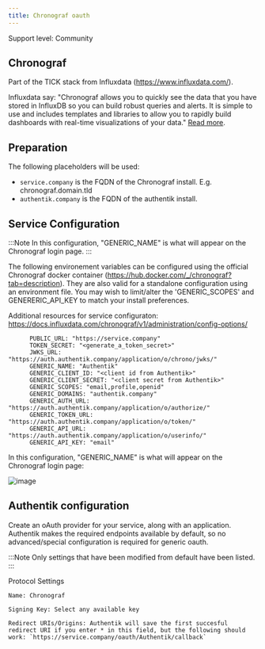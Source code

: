 ```yaml
---
title: Chronograf oauth
---
```


<span class="badge badge--secondary">Support level: Community</span>

## Chronograf

Part of the TICK stack from Influxdata (https://www.influxdata.com/). 

Influxdata say: "Chronograf allows you to quickly see the data that you have stored in InfluxDB so you can build robust queries and alerts. It is simple to use and includes templates and libraries to allow you to rapidly build dashboards with real-time visualizations of your data."
[Read more](https://www.influxdata.com/time-series-platform/chronograf/).

## Preparation

The following placeholders will be used:

-   `service.company` is the FQDN of the Chronograf install. E.g. chronograf.domain.tld
-   `authentik.company` is the FQDN of the authentik install.

## Service Configuration

:::Note
In this configuration, "GENERIC_NAME" is what will appear on the Chronograf login page.
:::

The following environement variables can be configured using the official Chronograf docker container (https://hub.docker.com/_/chronograf?tab=description). They are also valid for a standalone configuration using an environment file. You may wish to limit/alter the 'GENERIC_SCOPES' and GENERERIC_API_KEY to match your install preferences.

Additional resources for service configuraton:
https://docs.influxdata.com/chronograf/v1/administration/config-options/
```
      PUBLIC_URL: "https://service.company"
      TOKEN_SECRET: "<generate_a_token_secret>"
      JWKS_URL: "https://auth.authentik.company/application/o/chrono/jwks/"
      GENERIC_NAME: "Authentik"
      GENERIC_CLIENT_ID: "<client id from Authentik>"
      GENERIC_CLIENT_SECRET: "<client secret from Authentik>"
      GENERIC_SCOPES: "email,profile,openid"
      GENERIC_DOMAINS: "authentik.company"
      GENERIC_AUTH_URL: "https://auth.authentik.company/application/o/authorize/"
      GENERIC_TOKEN_URL: "https://auth.authentik.company/application/o/token/"
      GENERIC_API_URL: "https://auth.authentik.company/application/o/userinfo/"
      GENERIC_API_KEY: "email"
```
In this configuration, "GENERIC_NAME" is what will appear on the Chronograf login page:

![image](https://github.com/tomlawesome/authentik/assets/76453276/c14a4694-563b-4a94-9cd4-162c4e543bd7)


## Authentik configuration

Create an oAuth provider for your service, along with an application. Authentik makes the required endpoints available by default, so no advanced/special configuration is required for generic oauth.  

:::Note
Only settings that have been modified from default have been listed.
:::

Protocol Settings

    Name: Chronograf

    Signing Key: Select any available key

    Redirect URIs/Origins: Authentik will save the first succesful redirect URI if you enter * in this field, but the following should work: `https://service.company/oauth/Authentik/callback`


